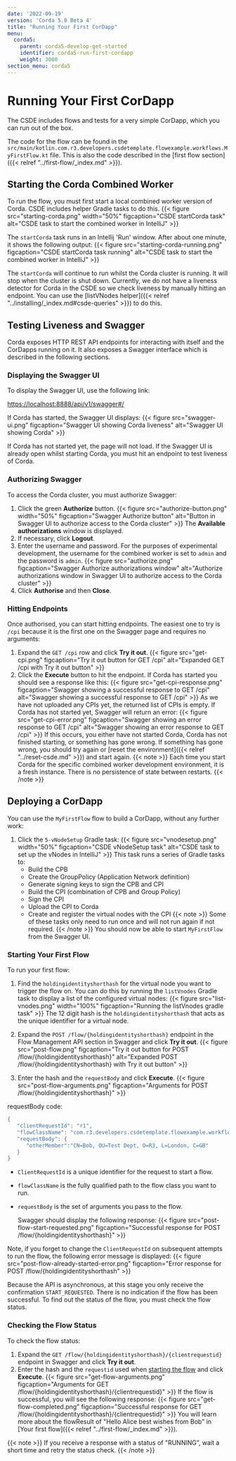 ```yaml
---
date: '2022-09-19'
version: 'Corda 5.0 Beta 4'
title: "Running Your First CorDapp"
menu:
  corda5:
    parent: corda5-develop-get-started
    identifier: corda5-run-first-cordapp
    weight: 3000
section_menu: corda5
---
```

# Running Your First CorDapp
The CSDE includes flows and tests for a very simple CorDapp, which you can run out of the box.

The code for the flow can be found in the `src/main/kotlin.com.r3.developers.csdetemplate.flowexample.workflows.MyFirstFlow.kt` file. This is also the code described in the [first flow section]({{< relref "../first-flow/_index.md" >}}).

## Starting the Corda Combined Worker

To run the flow, you must first start a local combined worker version of Corda. CSDE includes helper Gradle tasks to do this.
{{< figure src="starting-corda.png" width="50%" figcaption="CSDE startCorda task" alt="CSDE task to start the combined worker in IntelliJ" >}}

The `startCorda` task runs in an Intellij 'Run' window. After about one minute, it shows the following output:
{{< figure src="starting-corda-running.png" figcaption="CSDE startCorda task running" alt="CSDE task to start the combined worker in IntelliJ" >}}

The `startCorda` will continue to run whilst the Corda cluster is running. It will stop when the cluster is shut down.
Currently, we do not have a liveness detector for Corda in the CSDE so we check liveness by manually hitting an endpoint. You can use the [listVNodes helper]({{< relref "../installing/_index.md#csde-queries" >}}) to do this.

## Testing Liveness and Swagger

Corda exposes HTTP REST API endpoints for interacting with itself and the CorDapps running on it. It also exposes a Swagger interface which is described in the following sections.

### Displaying the Swagger UI
To display the Swagger UI, use the following link:

[https://localhost:8888/api/v1/swagger#/](https://localhost:8888/api/v1/swagger#/)

If Corda has started, the Swagger UI displays:
{{< figure src="swagger-ui.png" figcaption="Swagger UI showing Corda liveness" alt="Swagger UI showing Corda" >}}

If Corda has not started yet, the page will not load.
If the Swagger UI is already open whilst starting Corda, you must hit an endpoint to test liveness of Corda.

### Authorizing Swagger

 To access the Corda cluster, you must authorize Swagger:
 1. Click the green **Authorize** button.
{{< figure src="authorize-button.png"  width="50%" figcaption="Swagger Authorize button" alt="Button in Swagger UI to authorize access to the Corda cluster" >}}
   The **Available authorizations** window is displayed.
2. If necessary, click **Logout**.
3. Enter the username and password. For the purposes of experimental development, the username for the combined worker is set to  `admin` and the password is `admin`.
{{< figure src="authorize.png" figcaption="Swagger Authorize authorizations window" alt="Authorize authorizations window in Swagger UI to authorize access to the Corda cluster" >}}
4. Click **Authorise** and then **Close**.

### Hitting Endpoints

Once authorised, you can start hitting endpoints. The easiest one to try is `/cpi` because it is the first one on the Swagger page and requires no arguments:
1. Expand the `GET /cpi` row and click **Try it out**.
{{< figure src="get-cpi.png" figcaption="Try it out button for GET /cpi" alt="Expanded GET /cpi with Try it out button" >}}
2. Click the **Execute** button to hit the endpoint.
   If Corda has started you should see a response like this:
   {{< figure src="get-cpi-response.png" figcaption="Swagger showing a successful response to GET /cpi" alt="Swagger showing a successful response to GET /cpi" >}}
   As we have not uploaded any CPIs yet, the returned list of CPIs is empty.
   If Corda has not started yet, Swagger will return an error:
   {{< figure src="get-cpi-error.png" figcaption="Swagger showing an error response to GET /cpi" alt="Swagger showing an error response to GET /cpi" >}}
   If this occurs, you either have not started Corda, Corda has not finished starting, or something has gone wrong. If something has gone wrong, you should try again or [reset the environment]({{< relref "../reset-csde.md" >}}) and start again.
   {{< note >}}
   Each time you start Corda for the specific combined worker development environment, it is a fresh instance. There is no persistence of state between restarts.
   {{< /note >}}

## Deploying a CorDapp

You can use the `MyFirstFlow` flow to build a CorDapp, without any further work:
1. Click the `5-vNodeSetup` Gradle task:
{{< figure src="vnodesetup.png" width="50%" figcaption="CSDE vNodeSetup task" alt="CSDE task to set up the vNodes in IntelliJ" >}}
   This task runs a series of Gradle tasks to:
   * Build the CPB
   * Create the GroupPolicy (Application Network definition)
   * Generate signing keys to sign the CPB and CPI
   * Build the CPI (combination of CPB and Group Policy)
   * Sign the CPI
   * Upload the CPI to Corda
   * Create and register the virtual nodes with the CPI
   {{< note >}}
   Some of these tasks only need to run once and will not run again if not required.
   {{< /note >}}
    You should now be able to start `MyFirstFlow` from the Swagger UI.

### Starting Your First Flow

To run your first flow:
1. Find the `holdingidentityshorthash` for the virtual node you want to trigger the flow on. You can do this by running the `listVnodes` Gradle task to display a list of the configured virtual nodes:
   {{< figure src="list-vnodes.png" width="100%" figcaption="Running the listVnodes gradle task" >}}
   The 12 digit hash is the `holdingidentityshorthash` that acts as the unique identifier for a virtual node.

2. Expand the `POST /flow/{holdingidentityshorthash}` endpoint in the Flow Management API section in Swagger and click **Try it out**.
{{< figure src="post-flow.png" figcaption="Try it out button for POST /flow/{holdingidentityshorthash}" alt="Expanded POST /flow/{holdingidentityshorthash} with Try it out button" >}}
3. Enter the hash and the `requestBody` and click **Execute**.
{{< figure src="post-flow-arguments.png" figcaption="Arguments for POST /flow/{holdingidentityshorthash}" >}}

requestBody code:
```kotlin
{
   "clientRequestId": "r1",
   "flowClassName": "com.r3.developers.csdetemplate.flowexample.workflows.MyFirstFlow",
   "requestBody": {
      "otherMember":"CN=Bob, OU=Test Dept, O=R3, L=London, C=GB"
   }
}
```
* `ClientRequestId` is a unique identifier for the request to start a flow.
* `flowClassName` is the fully qualified path to the flow class you want to run.
* `requestBody` is the set of arguments you pass to the flow.

   Swagger should display the following response:
   {{< figure src="post-flow-start-requested.png" figcaption="Successful response for POST /flow/{holdingidentityshorthash}" >}}

Note, if you forget to change the `ClientRequestId` on subsequent attempts to run the flow, the following error message is displayed:
{{< figure src="post-flow-already-started-error.png" figcaption="Error response for POST /flow/{holdingidentityshorthash" >}}

Because the API is asynchronous, at this stage you only receive the confirmation `START_REQUESTED`. There is no indication if the flow has been successful. To find out the status of the flow, you must check the flow status.

### Checking the Flow Status

To check the flow status:
1. Expand the `GET /flow/{holdingidentityshorthash}/{clientrequestid}` endpoint in Swagger and click **Try it out**.
2. Enter the hash and the `requestid` used when [starting the flow](#starting-your-first-flow) and click **Execute**.
{{< figure src="get-flow-arguments.png" figcaption="Arguments for GET /flow/{holdingidentityshorthash}/{clientrequestid}" >}}
   If the flow is successful, you will see the following response:
{{< figure src="get-flow-completed.png" figcaption="Successful response for GET /flow/{holdingidentityshorthash}/{clientrequestid}" >}}
   You will learn more about the flowResult of "Hello Alice best wishes from Bob" in [Your first flow]({{< relref "../first-flow/_index.md" >}}). 

{{< note >}}
If you receive a response with a status of "RUNNING”, wait a short time and retry the status check.
{{< /note >}}
